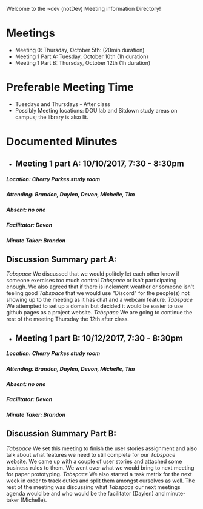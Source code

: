 Welcome to the ¬dev (notDev) Meeting information Directory! 

# **Meetings**
  * Meeting 0: Thursday, October 5th: (20min duration) 
  * Meeting 1 Part A: Tuesday, October 10th (1h duration)
  * Meeting 1 Part B: Thursday, October 12th (1h duration)


# **Preferable Meeting Time**
  * Tuesdays and Thursdays - After class
  * Possibly Meeting locations: DOU lab and Sitdown study areas on campus; the library is also lit.

# **Documented Minutes** 
- ## **Meeting 1 part A: 10/10/2017, 7:30 - 8:30pm**
##### Location: Cherry Parkes study room
##### Attending: Brandon, Daylen, Devon, Michelle, Tim
##### Absent: no one
##### Facilitator: Devon
##### Minute Taker: Brandon

## **Discussion Summary part A:** 

*Tabspace* We discussed that we would politely let each other know if someone exercises too much control
*Tabspace* or isn't participating enough. We also agreed that if there is inclement weather or someone isn't feeling good
*Tabspace* that we would use "Discord" for the people(s) not showing up to the meeting as it has chat and a webcam feature.
*Tabspace* We attempted to set up a domain but decided it would be easier to use github pages as a project website.
*Tabspace* We are going to continue the rest of the meeting Thursday the 12th after class.

- ## **Meeting 1 part B: 10/12/2017, 7:30 - 8:30pm**
##### Location: Cherry Parkes study room
##### Attending: Brandon, Daylen, Devon, Michelle, Tim
##### Absent: no one
##### Facilitator: Devon
##### Minute Taker: Brandon

## **Discussion Summary Part B:**

*Tabspace* We set this meeting to finish the user stories assignment and also talk about what features we need to still complete for our
*Tabspace* website. We came up with a couple of user stories and attached some business rules to them. We went over what we would bring to next meeting for paper prototyping.
*Tabspace* We also started a task matrix for the next week in order to track duties and split them amongst ourselves as well. The rest of the meeting was discussing what
*Tabspace* our next meetings agenda would be and who would be the facilitator (Daylen) and minute-taker (Michelle).
